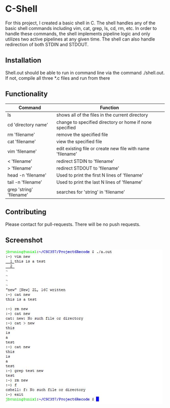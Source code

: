 # C-Shell

For this project, I created a basic shell in C. The shell handles any of the basic shell commands including vim, cat, grep, ls, cd, rm, etc. In order to handle these commands, the shell implements pipeline logic and only utilizes two active pipelines at any given time. The shell can also handle redirection of both STDIN and STDOUT.

## Installation

Shell.out should be able to run in command line via the command ./shell.out. If not, compile all three *.c files and run from there

## Functionality
Command | Function
------------ | -------------
ls | shows all of the files in the current directory
cd 'directory name' | change to specified directory or home if none specified
rm 'filename' | remove the specified file
cat 'filename' | view the specified file
vim 'filename' | edit existing file or create new file with name 'filename'
< 'filename' | redirect STDIN to 'filename'
\> 'filename' | redirect STDOUT to 'filename'
head -n 'filename' | Used to print the first N lines of 'filename'
tail -n 'filename' | Used to print the last N lines of 'filename'
grep 'string' 'filename' | searches for 'string' in 'filename'


## Contributing
Please contact for pull-requests. There will be no push requests.

## Screenshot
![Basic Usage](https://raw.githubusercontent.com/justbru/C-Shell/0cd67c3afe8c87ac1b0d0257e415fb663c763400/Shell.JPG)
